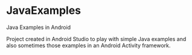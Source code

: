 # JavaExamples
Java Examples in Android

Project created in Android Studio to play with simple Java examples and also sometimes those examples in an Android Activity framework.

